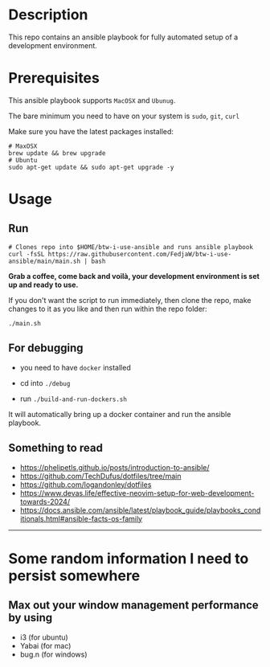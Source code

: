 # Description

This repo contains an ansible playbook for fully automated setup of a development environment.

# Prerequisites 

This ansible playbook supports `MacOSX` and `Ubunug`.

The bare minimum you need to have on your system is `sudo`, `git`, `curl`

Make sure you have the latest packages installed:

```
# MaxOSX
brew update && brew upgrade
# Ubuntu
sudo apt-get update && sudo apt-get upgrade -y
```

# Usage

## Run


```SHELL
# Clones repo into $HOME/btw-i-use-ansible and runs ansible playbook
curl -fsSL https://raw.githubusercontent.com/FedjaW/btw-i-use-ansible/main/main.sh | bash
```

**Grab a coffee, come back and voilà, your development environment is set up and ready to use.**

If you don't want the script to run immediately, then clone the repo, make changes to it as you like and then run within the repo folder:

```SHELL
./main.sh
```

## For debugging

- you need to have `docker` installed

- cd into `./debug`
- run `./build-and-run-dockers.sh`

It will automatically bring up a docker container and run the ansible playbook.

## Something to read

- https://phelipetls.github.io/posts/introduction-to-ansible/
- https://github.com/TechDufus/dotfiles/tree/main
- https://github.com/logandonley/dotfiles
- https://www.devas.life/effective-neovim-setup-for-web-development-towards-2024/
- https://docs.ansible.com/ansible/latest/playbook_guide/playbooks_conditionals.html#ansible-facts-os-family

---

# Some random information I need to persist somewhere

## Max out your window management performance by using

- i3 (for ubuntu)
- Yabai (for mac)
- bug.n (for windows)

